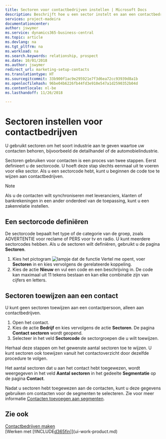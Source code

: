 ```yaml
---
title: Sectoren voor contactbedrijven instellen | Microsoft Docs
description: Beschrijft hoe u een sector instelt en aan een contactbedrijf toewijst, bijvoorbeeld de detailhandel of de auto-industrie.
services: project-madeira
documentationcenter: 
author: jswymer
ms.service: dynamics365-business-central
ms.topic: article
ms.devlang: na
ms.tgt_pltfrm: na
ms.workload: na
ms.search.keywords: relationship, prospect
ms.date: 10/01/2018
ms.author: jswymer
redirect_url: marketing-setup-contacts
ms.translationtype: HT
ms.sourcegitcommit: 33b900f1ac9e295921e7f3d6ea72cc93939d8a1b
ms.openlocfilehash: 96be04b6226fb44fd3e910e547a1d2590352b04d
ms.contentlocale: nl-be
ms.lasthandoff: 11/26/2018

---
```

# <a name="set-up-industry-groups-for-contact-companies"></a>Sectoren instellen voor contactbedrijven
U gebruikt sectoren om het soort industrie aan te geven waartoe uw contacten behoren, bijvoorbeeld de detailhandel of de automobielindustrie.

Sectoren gebruiken voor contacten is een proces van twee stappen. Eerst definieert u de sectorcode. U hoeft deze stap slechts eenmaal uit te voeren voor elke sector. Als u een sectorcode hebt, kunt u beginnen de code toe te wijzen aan contactbedrijven.

> [!NOTE]  
>   Als u de contacten wilt synchroniseren met leveranciers, klanten of bankrekeningen in een ander onderdeel van de toepassing, kunt u een zakenrelatie instellen.

## <a name="to-define-an-industry-group-code"></a>Een sectorcode definiëren
De sectorcode bepaalt het type of de categorie van de groep, zoals ADVERTENTIE voor reclame of PERS voor tv en radio. U kunt meerdere sectorcodes hebben. Als u de sectoren wilt definiëren, gebruikt u de pagina **Sectoren**.

1. Kies het pictogram ![lampje dat de functie Vertel me opent](media/ui-search/search_small.png "Vertel me wat u wilt doen"), voer **Sectoren** in en kies vervolgens de gerelateerde koppeling.
2. Kies de actie **Nieuw** en vul een code en een beschrijving in. De code kan maximaal uit 11 tekens bestaan en kan elke combinatie zijn van cijfers en letters.

## <a name="AssignIndustryGroupContact">Sectoren toewijzen aan een contact</a>
U kunt geen sectoren toewijzen aan een contactpersoon, alleen aan contactbedrijven.

1. Open het contact.
2. Kies de actie **Bedrijf** en kies vervolgens de actie **Sectoren**. De pagina **Contact sectoren** wordt geopend.
3. Selecteer in het veld **Sectorcode** de sectorgroepen die u wilt toewijzen.

Herhaal deze stappen om het gewenste aantal sectoren toe te wijzen. U kunt sectoren ook toewijzen vanuit het contactoverzicht door dezelfde procedure te volgen.

Het aantal sectoren dat u aan het contact hebt toegewezen, wordt weergegeven in het veld **Aantal sectoren** in het gedeelte **Segmentatie** op de pagina **Contact**.

Nadat u sectoren hebt toegewezen aan de contacten, kunt u deze gegevens gebruiken om contacten voor de segmenten te selecteren. Zie voor meer informatie [Contacten toevoegen aan segmenten](marketing-add-contact-segment.md).

## <a name="see-also"></a>Zie ook
[Contactbedrijven maken](marketing-create-contact-companies.md)  
[Werken met [!INCLUDE[d365fin](includes/d365fin_md.md)]](ui-work-product.md)

